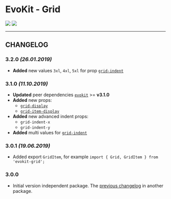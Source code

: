 [README]: /packages/evokit-grid/README.md
[evokit]: /packages/evokit/README.md

[grid-indent]: /packages/evokit-grid/?id=grid-indent
[grid-display]: /packages/evokit-grid/?id=grid-display
[grid-item-display]: /packages/evokit-grid/?id=grid-item-display

# EvoKit - Grid

[![](https://img.shields.io/npm/v/evokit-grid.svg)](https://www.npmjs.com/package/evokit-grid)
[![](https://img.shields.io/badge/page-README-42b983)][README]

---

## CHANGELOG

### 3.2.0 *(26.01.2019)*

- **Added** new values `3xl`, `4xl`, `5xl` for prop [`grid-indent`][grid-indent]

### 3.1.0 *(11.10.2019)*

- **Updated** peer dependencies [`evokit`][evokit] >= **v3.1.0**
- **Added** new props:
    - [`grid-display`][grid-display]
    - [`grid-item-display`][grid-item-display]
- **Added** new advanced indent props:
    - `grid-indent-x`
    - `grid-indent-y`
- **Added** multi values for [`grid-indent`][grid-indent]

### 3.0.1 *(19.06.2019)*

- Added export `GridItem`, for example `import { Grid, GridItem } from 'evokit-grid';`

### 3.0.0

- Initial version independent package. The [previous changelog](/packages/evokit/CHANGELOG.md) in another package.
